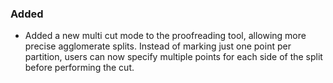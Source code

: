 ### Added
- Added a new multi cut mode to the proofreading tool, allowing more precise agglomerate splits. Instead of marking just one point per partition, users can now specify multiple points for each side of the split before performing the cut.